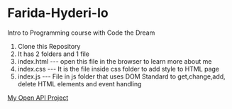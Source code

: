 # Farida-Hyderi-Io
Intro to Programming course with Code the Dream



1. Clone this Repository
2. It has 2 folders and 1 file
3. index.html --- open this file in the browser to learn more about me
4. index.css --- It is the file inside css folder to add style to  HTML page
5. index.js --- File in js folder that uses DOM Standard to get,change,add, delete HTML elements and event handling

[My Open API Project](https://github.com/faridahyderi/OpenAPI)
